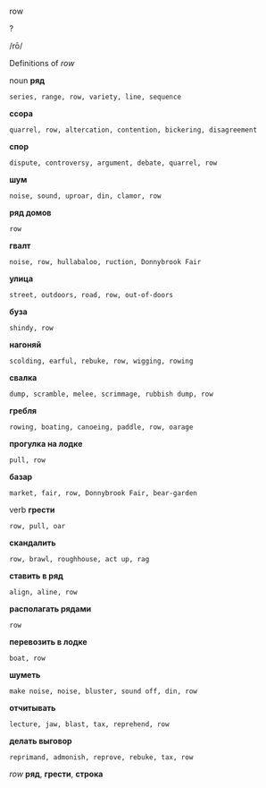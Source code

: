 row

?

/rō/

Definitions of _row_

noun
**ряд**

    series, range, row, variety, line, sequence
**ссора**

    quarrel, row, altercation, contention, bickering, disagreement
**спор**

    dispute, controversy, argument, debate, quarrel, row
**шум**

    noise, sound, uproar, din, clamor, row
**ряд домов**

    row
**гвалт**

    noise, row, hullabaloo, ruction, Donnybrook Fair
**улица**

    street, outdoors, road, row, out-of-doors
**буза**

    shindy, row
**нагоняй**

    scolding, earful, rebuke, row, wigging, rowing
**свалка**

    dump, scramble, melee, scrimmage, rubbish dump, row
**гребля**

    rowing, boating, canoeing, paddle, row, oarage
**прогулка на лодке**

    pull, row
**базар**

    market, fair, row, Donnybrook Fair, bear-garden

verb
**грести**

    row, pull, oar
**скандалить**

    row, brawl, roughhouse, act up, rag
**ставить в ряд**

    align, aline, row
**располагать рядами**

    row
**перевозить в лодке**

    boat, row
**шуметь**

    make noise, noise, bluster, sound off, din, row
**отчитывать**

    lecture, jaw, blast, tax, reprehend, row
**делать выговор**

    reprimand, admonish, reprove, rebuke, tax, row

_row_
**ряд**, **грести**, **строка**